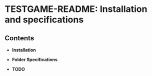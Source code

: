 # TESTGAME-README: Installation and specifications

## Contents

* **Installation**

* **Folder Specifications**

* **TODO**